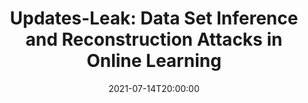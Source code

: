 ---
type: lecture
date: 2021-07-14T20:00:00
title: "Updates-Leak: Data Set Inference and Reconstruction Attacks in Online Learning"
thumbnail: 
presenter: Jiadong Lou
links: 
    - url: /static_files/slides/Seminar_2021-8-18_Jiadong Lou.pdf
      name: slides
---